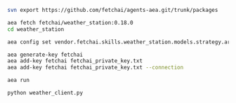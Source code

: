 ``` bash
svn export https://github.com/fetchai/agents-aea.git/trunk/packages
```
``` bash
aea fetch fetchai/weather_station:0.18.0
cd weather_station
```
``` bash
aea config set vendor.fetchai.skills.weather_station.models.strategy.args.is_ledger_tx False --type bool
```
``` bash
aea generate-key fetchai
aea add-key fetchai fetchai_private_key.txt
aea add-key fetchai fetchai_private_key.txt --connection
```
``` bash
aea run
```
``` bash
python weather_client.py
```
